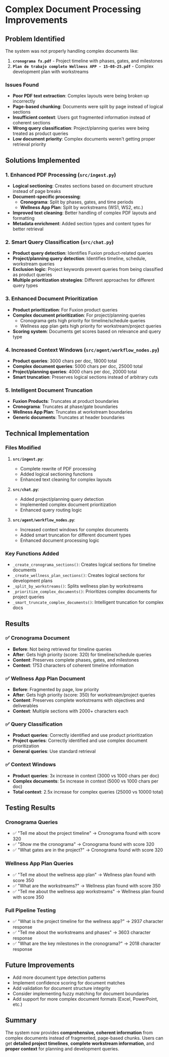# Complex Document Processing Improvements

## Problem Identified
The system was not properly handling complex documents like:
1. **`cronograma fx.pdf`** - Project timeline with phases, gates, and milestones
2. **`Plan de trabajo completo Wellness APP - 15-08-25.pdf`** - Complex development plan with workstreams

### Issues Found
- **Poor PDF text extraction**: Complex layouts were being broken up incorrectly
- **Page-based chunking**: Documents were split by page instead of logical sections
- **Insufficient context**: Users got fragmented information instead of coherent sections
- **Wrong query classification**: Project/planning queries were being treated as product queries
- **Low document priority**: Complex documents weren't getting proper retrieval priority

## Solutions Implemented

### 1. **Enhanced PDF Processing** (`src/ingest.py`)
- **Logical sectioning**: Creates sections based on document structure instead of page breaks
- **Document-specific processing**: 
  - **Cronograma**: Split by phases, gates, and time periods
  - **Wellness App Plan**: Split by workstreams (WS1, WS2, etc.)
- **Improved text cleaning**: Better handling of complex PDF layouts and formatting
- **Metadata enrichment**: Added section types and content types for better retrieval

### 2. **Smart Query Classification** (`src/chat.py`)
- **Product query detection**: Identifies Fuxion product-related queries
- **Project/planning query detection**: Identifies timeline, schedule, workstream queries
- **Exclusion logic**: Project keywords prevent queries from being classified as product queries
- **Multiple prioritization strategies**: Different approaches for different query types

### 3. **Enhanced Document Prioritization**
- **Product prioritization**: For Fuxion product queries
- **Complex document prioritization**: For project/planning queries
  - Cronograma gets high priority for timeline/schedule queries
  - Wellness app plan gets high priority for workstream/project queries
- **Scoring system**: Documents get scores based on relevance and query type

### 4. **Increased Context Windows** (`src/agent/workflow_nodes.py`)
- **Product queries**: 3000 chars per doc, 18000 total
- **Complex document queries**: 5000 chars per doc, 25000 total
- **Project/planning queries**: 4000 chars per doc, 20000 total
- **Smart truncation**: Preserves logical sections instead of arbitrary cuts

### 5. **Intelligent Document Truncation**
- **Fuxion Products**: Truncates at product boundaries
- **Cronograma**: Truncates at phase/gate boundaries
- **Wellness App Plan**: Truncates at workstream boundaries
- **Generic documents**: Truncates at header boundaries

## Technical Implementation

### Files Modified
1. **`src/ingest.py`**:
   - Complete rewrite of PDF processing
   - Added logical sectioning functions
   - Enhanced text cleaning for complex layouts

2. **`src/chat.py`**:
   - Added project/planning query detection
   - Implemented complex document prioritization
   - Enhanced query routing logic

3. **`src/agent/workflow_nodes.py`**:
   - Increased context windows for complex documents
   - Added smart truncation for different document types
   - Enhanced document processing logic

### Key Functions Added
- `_create_cronograma_sections()`: Creates logical sections for timeline documents
- `_create_wellness_plan_sections()`: Creates logical sections for development plans
- `_split_by_workstreams()`: Splits wellness plan by workstreams
- `_prioritize_complex_documents()`: Prioritizes complex documents for project queries
- `_smart_truncate_complex_documents()`: Intelligent truncation for complex docs

## Results

### ✅ **Cronograma Document**
- **Before**: Not being retrieved for timeline queries
- **After**: Gets high priority (score: 320) for timeline/schedule queries
- **Content**: Preserves complete phases, gates, and milestones
- **Context**: 1753 characters of coherent timeline information

### ✅ **Wellness App Plan Document**
- **Before**: Fragmented by page, low priority
- **After**: Gets high priority (score: 350) for workstream/project queries
- **Content**: Preserves complete workstreams with objectives and deliverables
- **Context**: Multiple sections with 2000+ characters each

### ✅ **Query Classification**
- **Product queries**: Correctly identified and use product prioritization
- **Project queries**: Correctly identified and use complex document prioritization
- **General queries**: Use standard retrieval

### ✅ **Context Windows**
- **Product queries**: 3x increase in context (3000 vs 1000 chars per doc)
- **Complex documents**: 5x increase in context (5000 vs 1000 chars per doc)
- **Total context**: 2.5x increase for complex queries (25000 vs 10000 total)

## Testing Results

### Cronograma Queries
- ✅ "Tell me about the project timeline" → Cronograma found with score 320
- ✅ "Show me the cronograma" → Cronograma found with score 320
- ✅ "What gates are in the project?" → Cronograma found with score 320

### Wellness App Plan Queries
- ✅ "Tell me about the wellness app plan" → Wellness plan found with score 350
- ✅ "What are the workstreams?" → Wellness plan found with score 350
- ✅ "Tell me about the wellness app workstreams" → Wellness plan found with score 350

### Full Pipeline Testing
- ✅ "What is the project timeline for the wellness app?" → 2937 character response
- ✅ "Tell me about the workstreams and phases" → 3603 character response
- ✅ "What are the key milestones in the cronograma?" → 2018 character response

## Future Improvements
- Add more document type detection patterns
- Implement confidence scoring for document matches
- Add validation for document structure integrity
- Consider implementing fuzzy matching for document boundaries
- Add support for more complex document formats (Excel, PowerPoint, etc.)

## Summary
The system now provides **comprehensive, coherent information** from complex documents instead of fragmented, page-based chunks. Users can get **detailed project timelines**, **complete workstream information**, and **proper context** for planning and development queries.
